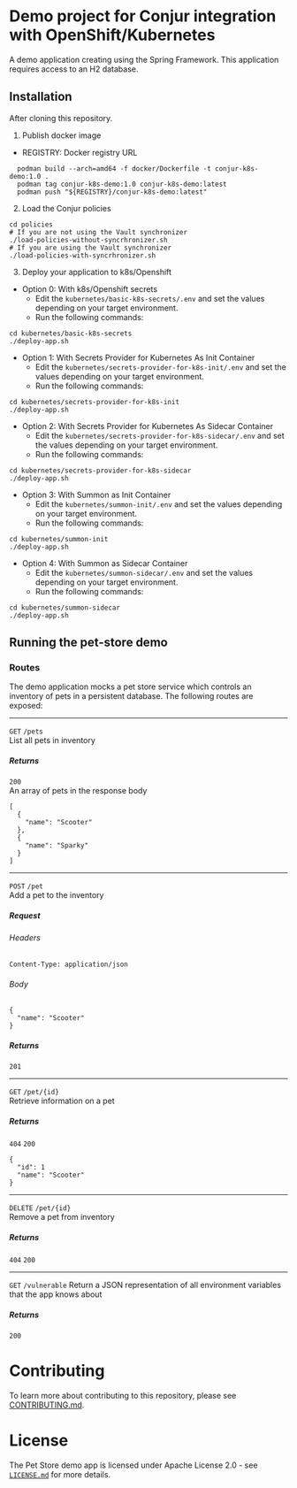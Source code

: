 # Demo project for Conjur integration with OpenShift/Kubernetes
A demo application creating using the Spring Framework. 
This application requires access to an H2 database.

## Installation
After cloning this repository.

1. Publish docker image
- REGISTRY: Docker registry URL
```shell
  podman build --arch=amd64 -f docker/Dockerfile -t conjur-k8s-demo:1.0 .
  podman tag conjur-k8s-demo:1.0 conjur-k8s-demo:latest
  podman push "${REGISTRY}/conjur-k8s-demo:latest"
```

2. Load the Conjur policies
```shell
cd policies
# If you are not using the Vault synchronizer
./load-policies-without-syncrhronizer.sh
# If you are using the Vault synchronizer
./load-policies-with-syncrhronizer.sh
```

3. Deploy your application to k8s/Openshift

- Option 0:  With k8s/Openshift secrets
    - Edit the `kubernetes/basic-k8s-secrets/.env` and set the values depending on your target environment.
    - Run the following commands:
```shell
cd kubernetes/basic-k8s-secrets
./deploy-app.sh
```

- Option 1:  With Secrets Provider for Kubernetes As Init Container
    - Edit the `kubernetes/secrets-provider-for-k8s-init/.env` and set the values depending on your target environment.
    - Run the following commands:
```shell
cd kubernetes/secrets-provider-for-k8s-init
./deploy-app.sh
```

- Option 2: With Secrets Provider for Kubernetes As Sidecar Container
    - Edit the `kubernetes/secrets-provider-for-k8s-sidecar/.env` and set the values depending on your target environment.
    - Run the following commands:
```shell
cd kubernetes/secrets-provider-for-k8s-sidecar
./deploy-app.sh
```
- Option 3:  With Summon as Init Container
  - Edit the `kubernetes/summon-init/.env` and set the values depending on your target environment.
  - Run the following commands:
```shell
cd kubernetes/summon-init
./deploy-app.sh
```

- Option 4:  With Summon as Sidecar Container
  - Edit the `kubernetes/summon-sidecar/.env` and set the values depending on your target environment.
  - Run the following commands:
```shell
cd kubernetes/summon-sidecar
./deploy-app.sh
```

## Running the pet-store demo

### Routes
The demo application mocks a pet store service which controls an inventory of pets in a persistent database. The following routes are exposed:

---
`GET` `/pets`  
List all pets in inventory
##### Returns
`200`  
An array of pets in the response body
```
[
  {
    "name": "Scooter"
  },
  {
    "name": "Sparky"
  }
]
```

---
`POST` `/pet`  
Add a pet to the inventory
##### Request
###### Headers
`Content-Type: application/json`
###### Body
```
{
  "name": "Scooter"
}
```
##### Returns
`201`

---
`GET` `/pet/{id}`  
Retrieve information on a pet
##### Returns
`404`
`200`
```
{
  "id": 1
  "name": "Scooter"
}
```
---
`DELETE` `/pet/{id}`  
Remove a pet from inventory
##### Returns
`404`
`200`

---
`GET` `/vulnerable`
Return a JSON representation of all environment variables that
the app knows about
##### Returns
`200`

# Contributing

To learn more about contributing to this repository, please see [CONTRIBUTING.md](CONTRIBUTING.md).

# License

The Pet Store demo app is licensed under Apache License 2.0 - see [`LICENSE.md`](LICENSE.md) for more details.
